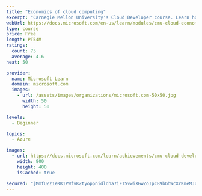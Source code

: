 ```yaml
---
title: "Economics of cloud computing"
excerpt: "Carnegie Mellon University's Cloud Developer course. Learn how developers pay to use the cloud and how cloud providers are able to charge for their services. Get an overview of how the cloud is kept secure."
webUrl: https://docs.microsoft.com/en-us/learn/modules/cmu-cloud-economics/
type: course
price: Free
length: PT54M
ratings:
  count: 75
  average: 4.6
heat: 50

provider:
  name: Microsoft Learn
  domain: microsoft.com
  images:
    - url: /assets/images/organizations/microsoft.com-50x50.jpg
      width: 50
      height: 50

levels:
  - Beginner

topics:
  - Azure

images:
  - url: https://docs.microsoft.com/learn/achievements/cmu-cloud-developer/economics-of-the-cloud-social.png
    width: 800
    height: 400
    isCached: true

secured: "jMmfUZz1eKK1PWfvKZtyoppnidldha7iFTSvwiXGwZoIpcB9bGhWcXrKmeMJUOPI6Of9gqpFBB+cc5UQWFHhcx82ck6Q/w8S4bIENyYQPuK/NYuuyU9OAd1H6/X/yn5HjZ6N6UYUnAT3j67o2ErlqONQ+gWXqHPXb08IA2GyHncEckI9jqNXKdReLPebU7i6N6gi2kRiYf7XRHNtYFjm6Z823F7XU5RRD4oF3YdbX5QdbRPFc3dDmBm848B97/dcVbquYwfRYzx7jxhsVgULOhO8SPPUbrt2oR+IsygJP4pJ7DMa2Dth5g8kVBG22Scsh+1ML2RHAtU0chOLs479EUjjxLX+BOgPQfViFFY0jdp3TWmIW8040uoijZ3RN1fz0T/zjFr6Kss3tcXzKDo8rE8cIJ8KNylJ77QbsYgwNyY=;0Mq/frmH1NFXlIOTGVNJTg=="
---
```


